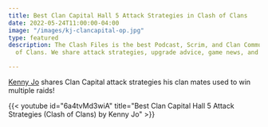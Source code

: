 ```yaml
---
title: Best Clan Capital Hall 5 Attack Strategies in Clash of Clans
date: 2022-05-24T11:00:00-04:00
image: "/images/kj-clancapital-op.jpg"
type: featured
description: The Clash Files is the best Podcast, Scrim, and Clan Community in Clash
  of Clans. We share attack strategies, upgrade advice, game news, and base design.

---
```

[Kenny Jo]() shares Clan Capital attack strategies his clan mates used to win multiple raids!

{{< youtube id="6a4tvMd3wiA" title="Best Clan Capital Hall 5 Attack Strategies (Clash of Clans) by Kenny Jo" >}}